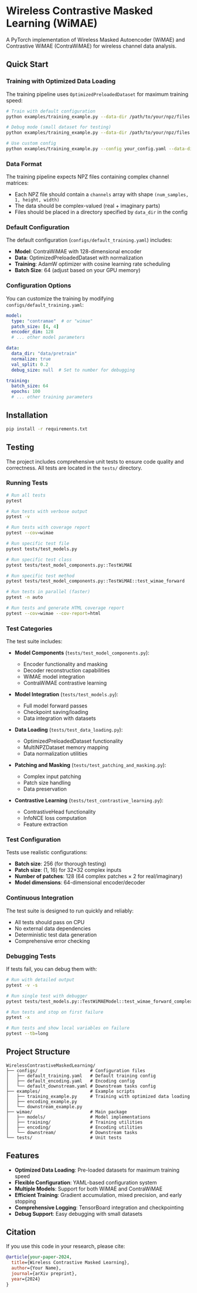 # Wireless Contrastive Masked Learning (WiMAE)

A PyTorch implementation of Wireless Masked Autoencoder (WiMAE) and Contrastive WiMAE (ContraWiMAE) for wireless channel data analysis.

## Quick Start

### Training with Optimized Data Loading

The training pipeline uses `OptimizedPreloadedDataset` for maximum training speed:

```bash
# Train with default configuration
python examples/training_example.py --data-dir /path/to/your/npz/files

# Debug mode (small dataset for testing)
python examples/training_example.py --data-dir /path/to/your/npz/files --debug

# Use custom config
python examples/training_example.py --config your_config.yaml --data-dir /path/to/your/npz/files
```

### Data Format

The training pipeline expects NPZ files containing complex channel matrices:
- Each NPZ file should contain a `channels` array with shape `(num_samples, 1, height, width)`
- The data should be complex-valued (real + imaginary parts)
- Files should be placed in a directory specified by `data_dir` in the config

### Default Configuration

The default configuration (`configs/default_training.yaml`) includes:

- **Model**: ContraWiMAE with 128-dimensional encoder
- **Data**: OptimizedPreloadedDataset with normalization
- **Training**: AdamW optimizer with cosine learning rate scheduling
- **Batch Size**: 64 (adjust based on your GPU memory)

### Configuration Options

You can customize the training by modifying `configs/default_training.yaml`:

```yaml
model:
  type: "contramae"  # or "wimae"
  patch_size: [4, 4]
  encoder_dim: 128
  # ... other model parameters

data:
  data_dir: "data/pretrain"
  normalize: true
  val_split: 0.2
  debug_size: null  # Set to number for debugging

training:
  batch_size: 64
  epochs: 100
  # ... other training parameters
```

## Installation

```bash
pip install -r requirements.txt
```

## Testing

The project includes comprehensive unit tests to ensure code quality and correctness. All tests are located in the `tests/` directory.

### Running Tests

```bash
# Run all tests
pytest

# Run tests with verbose output
pytest -v

# Run tests with coverage report
pytest --cov=wimae

# Run specific test file
pytest tests/test_models.py

# Run specific test class
pytest tests/test_model_components.py::TestWiMAE

# Run specific test method
pytest tests/test_model_components.py::TestWiMAE::test_wimae_forward

# Run tests in parallel (faster)
pytest -n auto

# Run tests and generate HTML coverage report
pytest --cov=wimae --cov-report=html
```

### Test Categories

The test suite includes:

- **Model Components** (`tests/test_model_components.py`):
  - Encoder functionality and masking
  - Decoder reconstruction capabilities
  - WiMAE model integration
  - ContraWiMAE contrastive learning

- **Model Integration** (`tests/test_models.py`):
  - Full model forward passes
  - Checkpoint saving/loading
  - Data integration with datasets

- **Data Loading** (`tests/test_data_loading.py`):
  - OptimizedPreloadedDataset functionality
  - MultiNPZDataset memory mapping
  - Data normalization utilities

- **Patching and Masking** (`tests/test_patching_and_masking.py`):
  - Complex input patching
  - Patch size handling
  - Data preservation

- **Contrastive Learning** (`tests/test_contrastive_learning.py`):
  - ContrastiveHead functionality
  - InfoNCE loss computation
  - Feature extraction

### Test Configuration

Tests use realistic configurations:
- **Batch size**: 256 (for thorough testing)
- **Patch size**: (1, 16) for 32×32 complex inputs
- **Number of patches**: 128 (64 complex patches × 2 for real/imaginary)
- **Model dimensions**: 64-dimensional encoder/decoder

### Continuous Integration

The test suite is designed to run quickly and reliably:
- All tests should pass on CPU
- No external data dependencies
- Deterministic test data generation
- Comprehensive error checking

### Debugging Tests

If tests fail, you can debug them with:

```bash
# Run with detailed output
pytest -v -s

# Run single test with debugger
pytest tests/test_models.py::TestWiMAEModel::test_wimae_forward_complex_input -s

# Run tests and stop on first failure
pytest -x

# Run tests and show local variables on failure
pytest --tb=long
```

## Project Structure

```
WirelessContrastiveMaskedLearning/
├── configs/                    # Configuration files
│   ├── default_training.yaml   # Default training config
│   ├── default_encoding.yaml   # Encoding config
│   └── default_downstream.yaml # Downstream tasks config
├── examples/                   # Example scripts
│   ├── training_example.py     # Training with optimized data loading
│   ├── encoding_example.py
│   └── downstream_example.py
├── wimae/                      # Main package
│   ├── models/                 # Model implementations
│   ├── training/               # Training utilities
│   ├── encoding/               # Encoding utilities
│   └── downstream/             # Downstream tasks
└── tests/                      # Unit tests
```

## Features

- **Optimized Data Loading**: Pre-loaded datasets for maximum training speed
- **Flexible Configuration**: YAML-based configuration system
- **Multiple Models**: Support for both WiMAE and ContraWiMAE
- **Efficient Training**: Gradient accumulation, mixed precision, and early stopping
- **Comprehensive Logging**: TensorBoard integration and checkpointing
- **Debug Support**: Easy debugging with small datasets

## Citation

If you use this code in your research, please cite:

```bibtex
@article{your-paper-2024,
  title={Wireless Contrastive Masked Learning},
  author={Your Name},
  journal={arXiv preprint},
  year={2024}
}
``` 